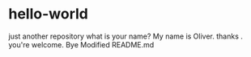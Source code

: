 # hello-world
just another repository
what is your name?
My name is Oliver.
thanks .
you're welcome.
Bye
Modified README.md
